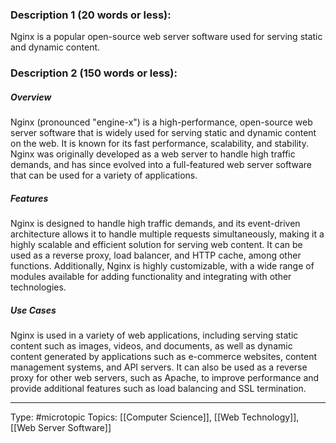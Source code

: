 ### Description 1 (20 words or less):

Nginx is a popular open-source web server software used for serving static and dynamic content.

### Description 2 (150 words or less):

##### Overview

Nginx (pronounced "engine-x") is a high-performance, open-source web server software that is widely used for serving static and dynamic content on the web. It is known for its fast performance, scalability, and stability. Nginx was originally developed as a web server to handle high traffic demands, and has since evolved into a full-featured web server software that can be used for a variety of applications.

##### Features

Nginx is designed to handle high traffic demands, and its event-driven architecture allows it to handle multiple requests simultaneously, making it a highly scalable and efficient solution for serving web content. It can be used as a reverse proxy, load balancer, and HTTP cache, among other functions. Additionally, Nginx is highly customizable, with a wide range of modules available for adding functionality and integrating with other technologies.

##### Use Cases

Nginx is used in a variety of web applications, including serving static content such as images, videos, and documents, as well as dynamic content generated by applications such as e-commerce websites, content management systems, and API servers. It can also be used as a reverse proxy for other web servers, such as Apache, to improve performance and provide additional features such as load balancing and SSL termination.
___
Type: #microtopic 
Topics: [[Computer Science]], [[Web Technology]], [[Web Server Software]]

